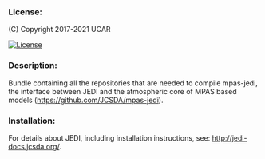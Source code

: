### License:

(C) Copyright 2017-2021 UCAR

[![License](https://img.shields.io/badge/License-Apache%202.0-blue.svg)](https://opensource.org/licenses/Apache-2.0)

### Description:

Bundle containing all the repositories that are needed to compile mpas-jedi, the interface between JEDI and the atmospheric core of MPAS based models (https://github.com/JCSDA/mpas-jedi).

### Installation:

For details about JEDI, including installation instructions, see: http://jedi-docs.jcsda.org/.
